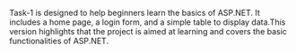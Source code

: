 Task-1 is designed to help beginners learn the basics of ASP.NET. It includes a home page, a login form, and a simple table to display data.This version highlights that the project is aimed at learning and covers the basic functionalities of ASP.NET.
